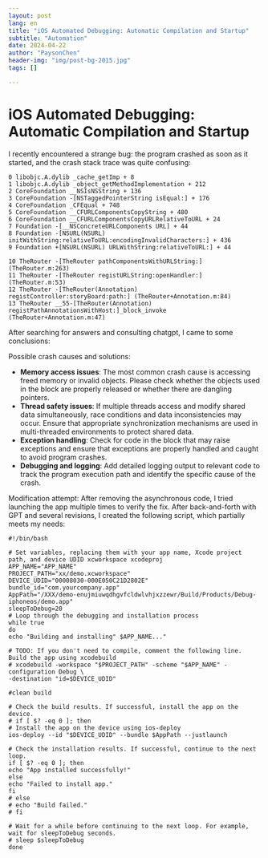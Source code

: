 ```yaml
---
layout: post
lang: en
title: "iOS Automated Debugging: Automatic Compilation and Startup"
subtitle: "Automation"
date: 2024-04-22
author: "PaysonChen"
header-img: "img/post-bg-2015.jpg"
tags: []

---
```


# iOS Automated Debugging: Automatic Compilation and Startup

I recently encountered a strange bug: the program crashed as soon as it started, and the crash stack trace was quite confusing:

```
0 libobjc.A.dylib _cache_getImp + 8
1 libobjc.A.dylib _object_getMethodImplementation + 212
2 CoreFoundation __NSIsNSString + 136
3 CoreFoundation -[NSTaggedPointerString isEqual:] + 176
4 CoreFoundation _CFEqual + 748
5 CoreFoundation __CFURLComponentsCopyString + 480
6 CoreFoundation __CFURLComponentsCopyURLRelativeToURL + 24
7 Foundation -[__NSConcreteURLComponents URL] + 44
8 Foundation -[NSURL(NSURL) initWithString:relativeToURL:encodingInvalidCharacters:] + 436
9 Foundation +[NSURL(NSURL) URLWithString:relativeToURL:] + 44

10 TheRouter -[TheRouter pathComponentsWithURLString:] (TheRouter.m:263)
11 TheRouter -[TheRouter registURLString:openHandler:] (TheRouter.m:53)
12 TheRouter -[TheRouter(Annotation) registController:storyBoard:path:] (TheRouter+Annotation.m:84)
13 TheRouter __55-[TheRouter(Annotation) registPathAnnotationsWithHost:]_block_invoke (TheRouter+Annotation.m:47)
```

After searching for answers and consulting chatgpt, I came to some conclusions:

Possible crash causes and solutions:

- **Memory access issues**: The most common crash cause is accessing freed memory or invalid objects. Please check whether the objects used in the block are properly released or whether there are dangling pointers.
- **Thread safety issues**: If multiple threads access and modify shared data simultaneously, race conditions and data inconsistencies may occur. Ensure that appropriate synchronization mechanisms are used in multi-threaded environments to protect shared data.
- **Exception handling**: Check for code in the block that may raise exceptions and ensure that exceptions are properly handled and caught to avoid program crashes.
- **Debugging and logging**: Add detailed logging output to relevant code to track the program execution path and identify the specific cause of the crash.

Modification attempt: After removing the asynchronous code, I tried launching the app multiple times to verify the fix. After back-and-forth with GPT and several revisions, I created the following script, which partially meets my needs:

```shell
#!/bin/bash

# Set variables, replacing them with your app name, Xcode project path, and device UDID xcworkspace xcodeproj
APP_NAME="APP_NAME"
PROJECT_PATH="xx/demo.xcworkspace"
DEVICE_UDID="00008030-000E050C21D2802E"
bundle_id="com.yourcompany.app"
AppPath="/XXX/demo-enujmiuwqdhgvfcldwlvhjxzzewr/Build/Products/Debug-iphoneos/demo.app"
sleepToDebug=20
# Loop through the debugging and installation process
while true
do
echo "Building and installing" $APP_NAME..."

# TODO: If you don't need to compile, comment the following line. Build the app using xcodebuild
# xcodebuild -workspace "$PROJECT_PATH" -scheme "$APP_NAME" -configuration Debug \
-destination "id=$DEVICE_UDID"

#clean build

# Check the build results. If successful, install the app on the device.
# if [ $? -eq 0 ]; then
# Install the app on the device using ios-deploy
ios-deploy --id "$DEVICE_UDID" --bundle $AppPath --justlaunch

# Check the installation results. If successful, continue to the next loop.
if [ $? -eq 0 ]; then
echo "App installed successfully!"
else
echo "Failed to install app."
fi
# else
# echo "Build failed."
# fi

# Wait for a while before continuing to the next loop. For example, wait for sleepToDebug seconds.
# sleep $sleepToDebug
done

```